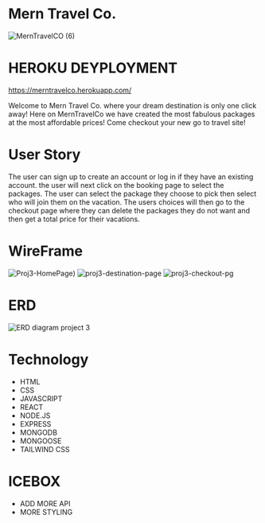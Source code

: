 
# Mern Travel Co.
![MernTravelCO  (6)](https://user-images.githubusercontent.com/104103694/178277368-0c860f1c-75f1-4bb3-919f-da4e56aacf67.png)

# HEROKU DEYPLOYMENT
https://merntravelco.herokuapp.com/

Welcome to Mern Travel Co. where your dream destination is only one click away!
Here on MernTravelCo we have created the most fabulous packages at the most affordable prices! Come checkout your new go to travel site!

# User Story
The user can sign up to create an account or log in if they have an existing account. the user will next click on the booking page to select the packages. The user can select the package they choose to pick then select who will join them on the vacation. The users choices will then go to the checkout page where they can delete the packages they do not want and then get a total price for their vacations. 

# WireFrame
![Proj3-HomePage](https://user-images.githubusercontent.com/104103694/178277310-84e3e5bb-d200-4b1a-ae4f-889cf0086767.png))
![proj3-destination-page](https://user-images.githubusercontent.com/104103694/178277320-e21ca6a8-0a57-46f3-92ae-fe266875e3b4.png)
![proj3-checkout-pg](https://user-images.githubusercontent.com/104103694/178277337-7735a4f7-8aad-4a42-9766-46c1444be19c.png)

# ERD
![ERD diagram project 3](https://user-images.githubusercontent.com/104103694/178277287-91c65c7a-9661-46d4-9bb6-7f15dcf6f434.png)
# Technology 
- HTML
- CSS
- JAVASCRIPT
- REACT
- NODE.JS
- EXPRESS
- MONGODB
- MONGOOSE
- TAILWIND CSS

# ICEBOX
- ADD MORE API
- MORE STYLING



